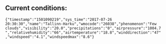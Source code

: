 ## Current conditions: 
 ``` {"timestamp":"1501090219","sys_time":"2017-07-26 20:30:30","name":"Tallinn-Harku","wmocode":"26038","phenomenon":"Few clouds","visibility":"20.0","precipitations":"0","airpressure":"1004.7","relativehumidity":"66","airtemperature":"18.8","winddirection":"47","windspeed":"4.1","windspeedmax":"8.6"} ```
